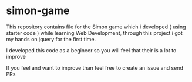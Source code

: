 # simon-game

This repository contains file for the Simon game which i developed ( using starter code ) while learning Web Development, through this project i got my hands on jquery for the first time. 

I developed this code as a begineer so you will feel that their is a lot to improve 

If you feel and want to improve than feel free to create an issue and send PRs 
